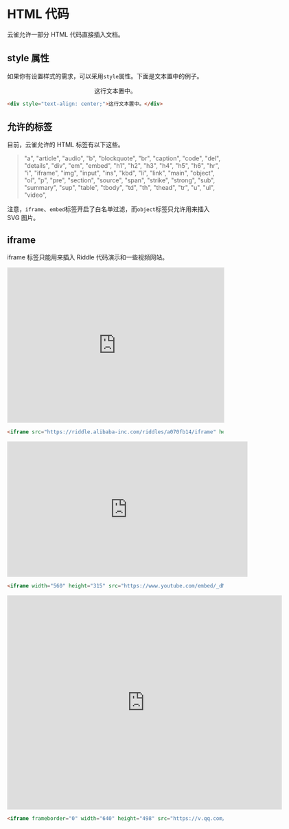 # HTML 代码

云雀允许一部分 HTML 代码直接插入文档。

## style 属性

如果你有设置样式的需求，可以采用`style`属性。下面是文本置中的例子。

<div style="text-align: center;">这行文本置中。</div>

```html
<div style="text-align: center;">这行文本置中。</div>
```

## 允许的标签

目前，云雀允许的 HTML 标签有以下这些。

>  "a", "article", "audio", "b", "blockquote", "br", "caption", "code", "del", "details", "div", "em", "embed", "h1", "h2", "h3", "h4", "h5", "h6", "hr", "i", "iframe", "img", "input", "ins", "kbd", "li", "link",  "main", "object", "ol", "p", "pre", "section", "source", "span", "strike", "strong", "sub", "summary",  "sup", "table", "tbody", "td", "th", "thead", "tr", "u", "ul", "video",

注意，`iframe`、`embed`标签开启了白名单过滤，而`object`标签只允许用来插入 SVG 图片。

## iframe

iframe 标签只能用来插入 Riddle 代码演示和一些视频网站。

<iframe src="https://riddle.alibaba-inc.com/riddles/a070fb14/iframe" height="360" frameborder="no" allowtransparency="true" allowfullscreen="true" style="width: 100%; border: 1px solid #e9e9e9;"></iframe>

```html
<iframe src="https://riddle.alibaba-inc.com/riddles/a070fb14/iframe" height="360" frameborder="no" allowtransparency="true" allowfullscreen="true" style="width: 100%; border: 1px solid #e9e9e9;"></iframe>
```

<iframe width="560" height="315" src="https://www.youtube.com/embed/_dMgh4Hh1cY" frameborder="0" allowfullscreen></iframe>

```html
<iframe width="560" height="315" src="https://www.youtube.com/embed/_dMgh4Hh1cY" frameborder="0" allowfullscreen></iframe>
```

<iframe frameborder="0" width="640" height="498" src="https://v.qq.com/iframe/player.html?vid=g0022pmqwol&tiny=0&auto=0" allowfullscreen></iframe>

```html
<iframe frameborder="0" width="640" height="498" src="https://v.qq.com/iframe/player.html?vid=g0022pmqwol&tiny=0&auto=0" allowfullscreen></iframe>
```